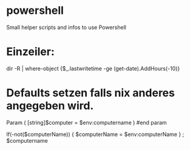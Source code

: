 # powershell
Small helper scripts and infos to use Powershell

# Einzeiler:
dir -R | where-object {$_.lastwritetime -ge (get-date).AddHours(-10)}


# Defaults setzen falls nix anderes angegeben wird.

Param (
 [string]$computer = $env:computername
) #end param

If(-not($computerName)) { $computerName = $env:computerName } ; $computername
